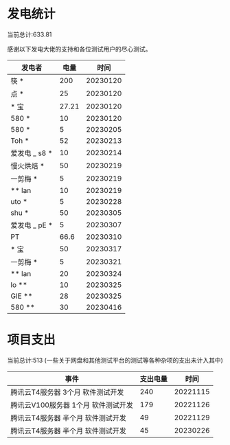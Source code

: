 # 发电统计

当前总计:633.81

感谢以下发电大佬的支持和各位测试用户的尽心测试。

| 发电者                 | 电量            | 时间             |
| --------------------- | --------------- | --------------- |
|   筷 *                 |    200         |   20230120       |
|   点 *                 |    25          |   20230120       |
|   * 宝                 |    27.21       |   20230120       |
|   580 *                |    10          |   20230120       |
|   580 *                |    5           |   20230205       |
|   Toh *                |    52          |   20230213       |
|   爱发电 _ s8 *         |    10          |   20230214       |
|   慢火烘焙 *            |    50          |   20230219       |
|   一剪梅 *              |    5           |   20230219       |
|   ** lan               |    10          |   20230219       |
|   uto *                |    5           |   20230228       |
|   shu *                |    50          |   20230305       |
|   爱发电 _ pE *         |    5           |   20230307       |
|   PT                   |    66.6        |   20230310       |
|    * 宝                |     50         |   20230317       |
|   一剪梅 *              |    5           |   20230321       |
|   ** lan               |    20          |   20230324       |
|   lo **               |    10           |   20230325       |
|   GIE **               |    28           |   20230325      |
|   580 **               |    30           |   20230416      |

# 项目支出

当前总计:513 (一些关于网盘和其他测试平台的测试等各种杂项的支出未计入其中)

| 事件                                      | 支出电量            | 时间             |
| ----------------------------------------- | ------------------ | ---------------- |
|  腾讯云T4服务器   3个月  软件测试开发       |    240              |   20221115       |
|  腾讯云V100服务器 1个月  软件测试开发       |    179              |   20221126       |
|  腾讯云T4服务器   半个月  软件测试开发      |    49               |   20221129       |
|  腾讯云T4服务器   半个月  软件测试开发      |    45               |   20230226       |

